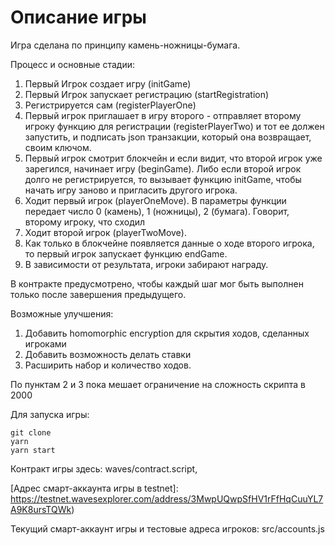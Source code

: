 # Описание игры

Игра сделана по принципу камень-ножницы-бумага. 

Процесс и основные стадии:

1. Первый Игрок создает игру (initGame)
2. Первый Игрок запускает регистрацию (startRegistration)
3. Регистрируется сам (registerPlayerOne)
4. Первый игрок приглашает в игру второго - отправляет второму игроку функцию для регистрации (registerPlayerTwo) и тот ее должен запустить, и подписать json транзакции, который она возвращает, своим ключом. 
5. Первый игрок смотрит блокчейн и если видит, что второй игрок уже зарегился, начинает игру (beginGame). Либо если второй игрок долго не регистрируется, то вызывает функцию initGame, чтобы начать игру заново и пригласить другого игрока.
6. Ходит первый игрок (playerOneMove). В параметры функции передает число 0 (камень), 1 (ножницы), 2 (бумага). Говорит, второму игроку, что сходил
7. Ходит второй игрок (playerTwoMove). 
8. Как только в блокчейне появляется данные о ходе второго игрока, то первый игрок запускает функцию endGame.
9. В зависимости от результата, игроки забирают награду.

В контракте предусмотрено, чтобы каждый шаг мог быть выполнен только после завершения предыдущего.

Возможные улучшения:
1. Добавить homomorphic encryption для скрытия ходов, сделанных игроками
2. Добавить возможность делать ставки
3. Расширить набор и количество ходов.

По пунктам 2 и 3 пока мешает ограничение на сложность скрипта в 2000

Для запуска игры:
```
git clone
yarn
yarn start
```

Контракт игры здесь: waves/contract.script,

[Адрес смарт-аккаунта игры в testnet]: https://testnet.wavesexplorer.com/address/3MwpUQwpSfHV1rFfHqCuuYL7A9K8ursTQWk)

Текущий смарт-аккаунт игры и тестовые адреса игроков: src/accounts.js